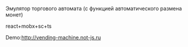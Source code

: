 Эмулятор торгового автомата (c функцией автоматического размена монет)

react+mobx+sc+ts

Demo:http://vending-machine.not-js.ru
